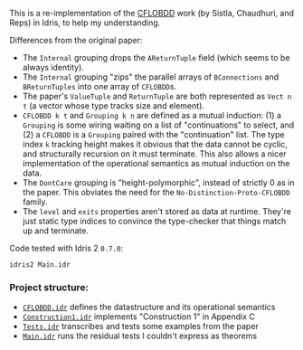 This is a re-implementation of the [CFLOBDD](https://dl.acm.org/doi/10.1145/3651157) work (by Sistla, Chaudhuri, and Reps) in Idris,
to help my understanding.

Differences from the original paper:
* The `Internal` grouping drops the `AReturnTuple` field (which seems to be always identity).
* The `Internal` grouping "zips" the parallel arrays of `BConnections` and `BReturnTuples` into
  one array of `CFLOBDD`s.
* The paper's `ValueTuple` and `ReturnTuple` are both represented as `Vect n t`
  (a vector whose type tracks size and element).
* `CFLOBDD k t` and `Grouping k n` are defined as a mutual induction:
  (1) a `Grouping` is some wiring waiting on a list of "continuations" to select,
  and (2) a `CFLOBDD` is a `Grouping` paired with the "continuation" list.
  The type index `k` tracking height makes it obvious that the data cannot be cyclic,
  and structurally recursion on it must terminate.
  This also allows a nicer implementation of the operational semantics as mutual induction
  on the data.
* The `DontCare` grouping is "height-polymorphic", instead of strictly 0 as in the paper.
  This obviates the need for the `No-Distinction-Proto-CFLOBDD` family.
* The `level` and `exits` properties aren't stored as data at runtime.
  They're just static type indices to convince the type-checker that things match up
  and terminate.

Code tested with Idris 2 `0.7.0`:
```
idris2 Main.idr
```

### Project structure:

* [`CFLOBDD.idr`](https://github.com/philnguyen/CFLOBDD/blob/main/src/CFLOBDD.idr) defines the datastructure and its operational semantics
* [`Construction1.idr`](https://github.com/philnguyen/CFLOBDD/blob/main/src/Construction.idr) implements "Construction 1" in Appendix C
* [`Tests.idr`](https://github.com/philnguyen/CFLOBDD/blob/main/src/Tests.idr) transcribes and tests some examples from the paper
* [`Main.idr`](https://github.com/philnguyen/CFLOBDD/blob/main/src/Main.idr) runs the residual tests I couldn't express as theorems

